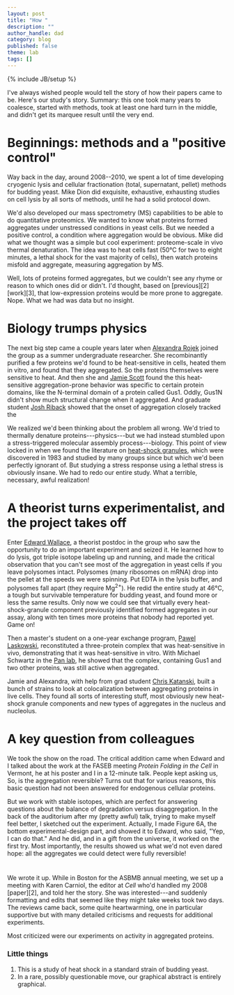 ```yaml
---
layout: post
title: "How "
description: ""
author_handle: dad
category: blog
published: false
theme: lab
tags: []
---
```

{% include JB/setup %}


I've always wished people would tell the story of how their papers came to be. Here's our study's story. Summary: this one took many years to coalesce, started with methods, took at least one hard turn in the middle, and didn't get its marquee result until the very end.

# Beginnings: methods and a "positive control"

Way back in the day, around 2008--2010, we spent a lot of time developing cryogenic lysis and cellular fractionation (total, supernatant, pellet) methods for budding yeast. Mike Dion did exquisite, exhaustive, exhausting studies on cell lysis by all sorts of methods, until he had a solid protocol down.

We'd also developed our mass spectrometry (MS) capabilities to be able to do quantitative proteomics. We wanted to know what proteins formed aggregates under unstressed conditions in yeast cells. But we needed a positive control, a condition where aggregation would be obvious. Mike did what we thought was a simple but cool experiment: proteome-scale in vivo thermal denaturation. The idea was to heat cells fast (50°C for two to eight minutes, a lethal shock for the vast majority of cells), then watch proteins misfold and aggregate, measuring aggregation by MS.

Well, lots of proteins formed aggregates, but we couldn't see any rhyme or reason to which ones did or didn't. I'd thought, based on [previous][2] [work][3], that low-expression proteins would be more prone to aggregate. Nope. What we had was data but no insight.

# Biology trumps physics

The next big step came a couple years later when [Alexandra Rojek](/team/alexandra-rojek/) joined the group as a summer undergraduate researcher. She recombinantly purified a few proteins we'd found to be heat-sensitive in cells, heated them in vitro, and found that they aggregated. So the proteins themselves were sensitive to heat. And then she and [Jamie Scott](/team/jamie-scott/) found the this heat-sensitive aggregation-prone behavior was specific to certain protein domains, like the N-terminal domain of a protein called Gus1. Oddly, Gus1N didn't show much structural change when it aggregated. And graduate student [Josh Riback](/team/josh-riback/) showed that the onset of aggregation closely tracked the 

We realized we'd been thinking about the problem all wrong. We'd tried to thermally denature proteins---physics---but we had instead stumbled upon a stress-triggered molecular assembly process---biology. This point of view locked in when we found the literature on [heat-shock granules](http://www.ncbi.nlm.nih.gov/pmc/articles/PMC370018/), which were discovered in 1983 and studied by many groups since but which we'd been perfectly ignorant of. But studying a stress response using a lethal stress is obviously insane. We had to redo our entire study. What a terrible, necessary, awful realization!

# A theorist turns experimentalist, and the project takes off

Enter [Edward Wallace](/team/edward-wallace/), a theorist postdoc in the group who saw the opportunity to do an important experiment and seized it. He learned how to do lysis, got triple isotope labeling up and running, and made the critical observation that you can't see most of the aggregation in yeast cells if you leave polysomes intact. Polysomes (many ribosomes on mRNA) drop into the pellet at the speeds we were spinning. Put EDTA in the lysis buffer, and polysomes fall apart (they require Mg<sup>2+</sup>). He redid the entire study at 46°C, a tough but survivable temperature for budding yeast, and found more or less the same results. Only now we could see that virtually every heat-shock-granule component previously identified formed aggregates in our assay, along with ten times more proteins that nobody had reported yet. Game on!

Then a master's student on a one-year exchange program, [Pawel Laskowski](/team/pawel-laskowski/), reconstituted a three-protein complex that was heat-sensitive in vivo, demonstrating that it was heat-sensitive in vitro. With Michael Schwartz in the [Pan lab](http://openwetware.org/wiki/Pan_Lab), he showed that the complex, containing Gus1 and two other proteins, was still active when aggregated.

Jamie and Alexandra, with help from grad student [Chris Katanski](/team/chris-katanski/), built a bunch of strains to look at colocalization between aggregating proteins in live cells. They found all sorts of interesting stuff, most obviously new heat-shock granule components and new types of aggregates in the nucleus and nucleolus.

# A key question from colleagues

We took the show on the road. The critical addition came when Edward and I talked about the work at the FASEB meeting _Protein Folding in the Cell_ in Vermont, he at his poster and I in a 12-minute talk. People kept asking us, So, is the aggregation reversible? Turns out that for various reasons, this basic question had not been answered for endogenous cellular proteins.

But we work with stable isotopes, which are perfect for answering questions about the balance of degradation versus disaggregation. In the back of the auditorium after my (pretty awful) talk, trying to make myself feel better, I sketched out the experiment. Actually, I made Figure 6A, the bottom experimental-design part, and showed it to Edward, who said, "Yep, I can do that." And he did, and in a gift from the universe, it worked on the first try. Most importantly, the results showed us what we'd not even dared hope: all the aggregates we could detect were fully reversible!

# 

We wrote it up. While in Boston for the ASBMB annual meeting, we set up a meeting with Karen Carniol, the editor at _Cell_ who'd handled my 2008 [paper][2], and told her the story. She was interested---and suddenly formatting and edits that seemed like they might take weeks took two days. The reviews came back, some quite heartwarming, one in particular supportive but with many detailed criticisms and requests for additional experiments.

Most criticized were our experiments on activity in aggregated proteins. 

### Little things

1. This is a study of heat shock in a standard strain of budding yeast.
1. In a rare, possibly questionable move, our graphical abstract is entirely graphical.
